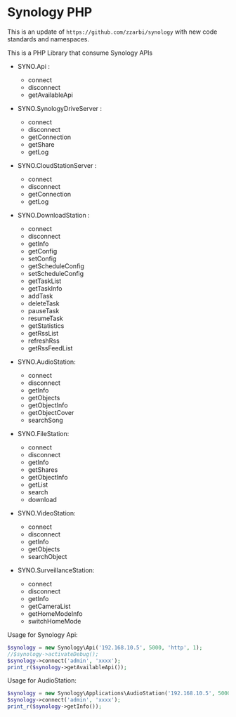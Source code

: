 Synology PHP
=================

This is an update of ``https://github.com/zzarbi/synology`` with new code standards and namespaces. 


This is a PHP Library that consume Synology APIs

* SYNO.Api :
    * connect
    * disconnect
    * getAvailableApi

* SYNO.SynologyDriveServer :
    * connect
    * disconnect
    * getConnection
    * getShare
    * getLog

* SYNO.CloudStationServer :
    * connect
    * disconnect
    * getConnection
    * getLog

* SYNO.DownloadStation :
    * connect
    * disconnect
    * getInfo
    * getConfig
    * setConfig
    * getScheduleConfig
    * setScheduleConfig
    * getTaskList
    * getTaskInfo
    * addTask
    * deleteTask
    * pauseTask
    * resumeTask
    * getStatistics
    * getRssList
    * refreshRss
    * getRssFeedList

* SYNO.AudioStation:
    * connect
    * disconnect
    * getInfo
    * getObjects
    * getObjectInfo
    * getObjectCover
    * searchSong
    
* SYNO.FileStation:
    * connect
    * disconnect
    * getInfo
    * getShares
    * getObjectInfo
    * getList
    * search
    * download
    
* SYNO.VideoStation:
    * connect
    * disconnect
    * getInfo
    * getObjects
    * searchObject
    
* SYNO.SurveillanceStation:
    * connect
    * disconnect
    * getInfo
    * getCameraList
    * getHomeModeInfo
    * switchHomeMode

Usage for Synology Api:
```php
$synology = new Synology\Api('192.168.10.5', 5000, 'http', 1);
//$synology->activateDebug();
$synology->connect('admin', 'xxxx');
print_r($synology->getAvailableApi());
``` 
 
Usage for AudioStation:
```php
$synology = new Synology\Applications\AudioStation('192.168.10.5', 5000, 'http', 1);
$synology->connect('admin', 'xxxx');
print_r($synology->getInfo());
```